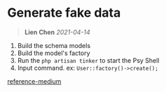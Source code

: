 # Generate fake data
> **Lien Chen** *2021-04-14*

1. Build the schema models
2. Build the model's factory
3. Run the `php artisan tinker` to start the Psy Shell
4. Input command. ex: `User::factory()->create();`

[reference-medium](https://medium.com/dev-genius/laravel-8-x-database-seeders-fakers-and-factories-7cb759918124)
